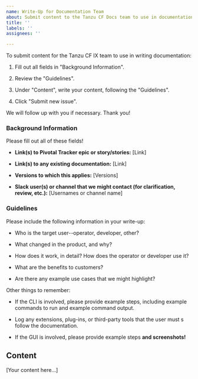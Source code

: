 ```yaml
---
name: Write-Up for Documentation Team
about: Submit content to the Tanzu CF Docs team to use in documentation
title: ''
labels: ''
assignees: ''

---
```


To submit content for the Tanzu CF IX team to use in writing documentation:

1. Fill out all fields in "Background Information".

1. Review the "Guidelines".

1. Under "Content", write your content, following the "Guidelines".

1. Click "Submit new issue".

We will follow up with you if necessary. Thank you!

### Background Information

Please fill out all of these fields!

* **Link(s) to Pivotal Tracker epic or story/stories:** [Link]

* **Link(s) to any existing documentation:** [Link]

* **Versions to which this applies:** [Versions]

* **Slack user(s) or channel that we might contact (for clarification, review, etc.):** [Usernames or channel name]

### Guidelines

Please include the following information in your write-up:

* Who is the target user--operator, developer, other?

* What changed in the product, and why?

* How does it work, in detail? How does the operator or developer use it?

* What are the benefits to customers?

* Are there any example use cases that we might highlight?

Other things to remember:

* If the CLI is involved, please provide example steps, including example commands to run and example command output.

* Log any extensions, plug-ins, or third-party tools that the user must s follow the documentation.

* If the GUI is involved, please provide example steps **and screenshots!**

## Content

[Your content here...]
